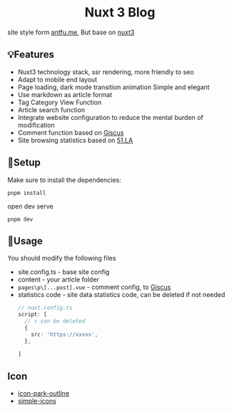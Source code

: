 <div align="center">
  <h1>Nuxt 3 Blog</h1>
</div>

site style form [antfu.me](https://antfu.me/), But base on [nuxt3](https://nuxt.com/)

## 💡Features

- Nuxt3 technology stack, ssr rendering, more friendly to seo
- Adapt to mobile end layout
- Page loading, dark mode transition animation Simple and elegant
- Use markdown as article format
- Tag Category View Function
- Article search function
- Integrate website configuration to reduce the mental burden of modification
- Comment function based on [Giscus](https://giscus.app/zh-CN)
- Site browsing statistics based on [51.LA](https://v6.51.la/)

## 🔎Setup
Make sure to install the dependencies:
```
pnpm install
```
open dev serve

```
pnpm dev
```

## 📖Usage

You should modify the following files

- site.config.ts - base site config
- content - your article folder
- `pages\p\[...post].vue` - comment config, to [Giscus](https://giscus.app/zh-CN)
- statistics code - site data statistics code, can be deleted if not needed
  ``` ts
  // nuxt.config.ts
  script: [
    // ⬇ can be deleted
    {
      src: 'https://xxxxx',
    },
  
  ]
  ```

## Icon
- [icon-park-outline](https://icones.js.org/collection/icon-park-outline)
- [simple-icons](https://icones.js.org/collection/simple-icons)
